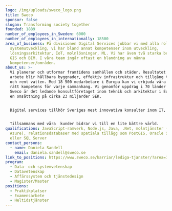 ```yaml
---
logo: /img/uploads/sweco_logo.png
title: Sweco
sponsor: false
slogan: Transforming society together
founded: 1889
number_of_employees_in_Sweden: 6000
number_of_employees_in_internationally: 18500
area_of_business: På divisionen Digital Services jobbar vi med alla roller inom
  systemutveckling, vi har bland annat kompetenser inom utveckling,
  lösningsarkitektur, IoT, molnlösningar, ML. Vi har även två starka ben inom
  GIS och BIM. I våra team ingår oftast en blandning av nämna
  kompetenser/områden.
about_us: >-
  Vi planerar och utformar framtidens samhällen och städer. Resultatet av vårt
  arbete blir hållbara byggnader, effektiv infrastruktur och tillgång till el
  och rent vatten. Med 18 500 medarbetare i Europa kan vi erbjuda våra kunder
  rätt kompetens för varje sammanhang. Vi genomför uppdrag i 70 länder varje år.
  Sweco är det ledande konsultföretaget inom teknik och arkitektur i Europa med
  en omsättning på cirka 23 miljarder SEK. 


  Digital services tillhör Sveriges mest innovativa konsulter inom IT, datahantering, rådgivning och digital kommunikation. Vi drar nytta av de plattformar som finns och utvecklar nya när det behövs. Här arbetar strukturerade programmerare, visionära verksamhetsutvecklare och trygga projektledare sida vid sida i tighta team som hittar svaren på de mest utmanande frågorna. Med ett helhetsperspektiv och de globala hållbarhetsmålen som grund, omvandlar vi såväl små som stora drömmar till framtidens digitala lösningar. För oss är ingenting omöjligt. Oavsett om det handlar om automatisering av processer eller smart styrning av infrastruktur så finns här all kompetens samlad under ett och samma tak.


  Tillsammans med våra  kunder bidrar vi till en lite bättre värld.
qualifications: JavaScript-ramverk, Node.js, Java, .Net, molntjänster (AWS,
  Azure), relationsdatabaser med spatiala tillägg som PostGIS, Oracle Spatial
  eller SQL Server
contact_persons:
  - name: Daniela Sandell
    email: daniela.sandell@sweco.se
link_to_positions: https://www.sweco.se/karriar/lediga-tjanster/?area=174&region=114
program:
  - Data- och systemvetenskap
  - Datavetenskap
  - Affärssystem och tjänstedesign
  - Magister/Master
positions:
  - Praktikplatser
  - Examensarbete
  - Heltidstjänster
---
```

